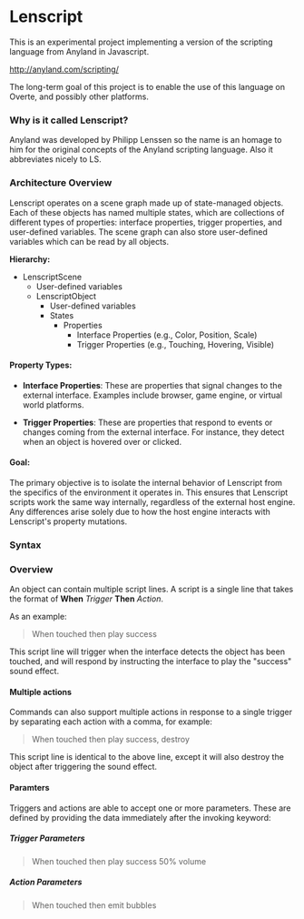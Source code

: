 # Lenscript

This is an experimental project implementing a version of the scripting language from Anyland in Javascript.

http://anyland.com/scripting/

The long-term goal of this project is to enable the use of this language on Overte, and possibly other platforms.

### Why is it called Lenscript?

Anyland was developed by Philipp Lenssen so the name is an homage to him for the original concepts of the Anyland scripting language. Also it abbreviates nicely to LS.

### Architecture Overview

Lenscript operates on a scene graph made up of state-managed objects. Each of these objects has named multiple states, which are collections of different types of properties: interface properties, trigger properties, and user-defined variables. The scene graph can also store user-defined variables which can be read by all objects.

**Hierarchy:**
  - LenscriptScene
    - User-defined variables
    - LenscriptObject
      - User-defined variables
      - States
        - Properties
          - Interface Properties (e.g., Color, Position, Scale)
          - Trigger Properties (e.g., Touching, Hovering, Visible)

#### Property Types:

- **Interface Properties**: These are properties that signal changes to the external interface. Examples include browser, game engine, or virtual world platforms.

- **Trigger Properties**: These are properties that respond to events or changes coming from the external interface. For instance, they detect when an object is hovered over or clicked.

#### Goal:

The primary objective is to isolate the internal behavior of Lenscript from the specifics of the environment it operates in. This ensures that Lenscript scripts work the same way internally, regardless of the external host engine. Any differences arise solely due to how the host engine interacts with Lenscript's property mutations.

### Syntax

### Overview

An object can contain multiple script lines. A script is a single line that takes the format of **When** _Trigger_ **Then** _Action_.

As an example:

> When touched then play success

This script line will trigger when the interface detects the object has been touched, and will respond by instructing the interface to play the "success" sound effect.

#### Multiple actions

Commands can also support multiple actions in response to a single trigger by separating each action with a comma, for example:

> When touched then play success, destroy

This script line is identical to the above line, except it will also destroy the object after triggering the sound effect.

#### Paramters

Triggers and actions are able to accept one or more parameters. These are defined by providing the data immediately after the invoking keyword:

##### Trigger Parameters

> When touched then play success 50% volume

##### Action Parameters

> When touched then emit bubbles
